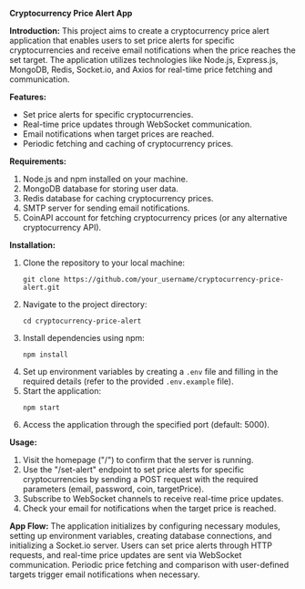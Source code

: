 **Cryptocurrency Price Alert App**

**Introduction:**
This project aims to create a cryptocurrency price alert application that enables users to set price alerts for specific cryptocurrencies and receive email notifications when the price reaches the set target. The application utilizes technologies like Node.js, Express.js, MongoDB, Redis, Socket.io, and Axios for real-time price fetching and communication.

**Features:**
- Set price alerts for specific cryptocurrencies.
- Real-time price updates through WebSocket communication.
- Email notifications when target prices are reached.
- Periodic fetching and caching of cryptocurrency prices.

**Requirements:**
1. Node.js and npm installed on your machine.
2. MongoDB database for storing user data.
3. Redis database for caching cryptocurrency prices.
4. SMTP server for sending email notifications.
5. CoinAPI account for fetching cryptocurrency prices (or any alternative cryptocurrency API).

**Installation:**
1. Clone the repository to your local machine:
   ```
   git clone https://github.com/your_username/cryptocurrency-price-alert.git
   ```
2. Navigate to the project directory:
   ```
   cd cryptocurrency-price-alert
   ```
3. Install dependencies using npm:
   ```
   npm install
   ```
4. Set up environment variables by creating a `.env` file and filling in the required details (refer to the provided `.env.example` file).
5. Start the application:
   ```
   npm start
   ```
6. Access the application through the specified port (default: 5000).

**Usage:**
1. Visit the homepage ("/") to confirm that the server is running.
2. Use the "/set-alert" endpoint to set price alerts for specific cryptocurrencies by sending a POST request with the required parameters (email, password, coin, targetPrice).
3. Subscribe to WebSocket channels to receive real-time price updates.
4. Check your email for notifications when the target price is reached.

**App Flow:**
The application initializes by configuring necessary modules, setting up environment variables, creating database connections, and initializing a Socket.io server. Users can set price alerts through HTTP requests, and real-time price updates are sent via WebSocket communication. Periodic price fetching and comparison with user-defined targets trigger email notifications when necessary.

